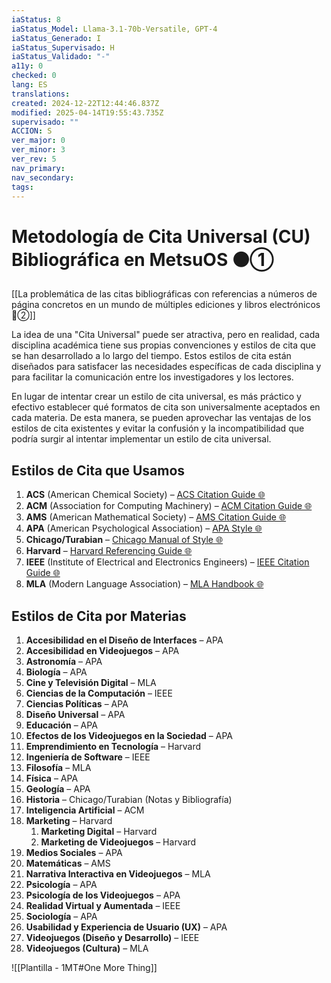 ```yaml
---
iaStatus: 8
iaStatus_Model: Llama-3.1-70b-Versatile, GPT-4
iaStatus_Generado: I
iaStatus_Supervisado: H
iaStatus_Validado: "-"
a11y: 0
checked: 0
lang: ES
translations: 
created: 2024-12-22T12:44:46.837Z
modified: 2025-04-14T19:55:43.735Z
supervisado: ""
ACCION: S
ver_major: 0
ver_minor: 3
ver_rev: 5
nav_primary: 
nav_secondary: 
tags:
---
```

# Metodología de Cita Universal (CU) Bibliográfica en MetsuOS  ⚫①

[[La problemática de las citas bibliográficas con referencias a números de página concretos en un mundo de múltiples ediciones y libros electrónicos 🔴②]]

La idea de una "Cita Universal" puede ser atractiva, pero en realidad, cada disciplina académica tiene sus propias convenciones y estilos de cita que se han desarrollado a lo largo del tiempo. Estos estilos de cita están diseñados para satisfacer las necesidades específicas de cada disciplina y para facilitar la comunicación entre los investigadores y los lectores.

En lugar de intentar crear un estilo de cita universal, es más práctico y efectivo establecer qué formatos de cita son universalmente aceptados en cada materia. De esta manera, se pueden aprovechar las ventajas de los estilos de cita existentes y evitar la confusión y la incompatibilidad que podría surgir al intentar implementar un estilo de cita universal.

## Estilos de Cita que Usamos

1. **ACS** (American Chemical Society) – [ACS Citation Guide 🌐](https://pubs.acs.org/doi/abs/10.1021/acscentsci.9b00547)
2. **ACM** (Association for Computing Machinery) – [ACM Citation Guide 🌐](https://www.acm.org/publications/authors/reference-format)
3. **AMS** (American Mathematical Society) – [AMS Citation Guide 🌐](https://www.ams.org/publications/authors/AMS-author-handbook)
4. **APA** (American Psychological Association) – [APA Style 🌐](https://apastyle.apa.org/)
5. **Chicago/Turabian** – [Chicago Manual of Style 🌐](https://www.chicagomanualofstyle.org/home.html)
6. **Harvard** – [Harvard Referencing Guide 🌐](https://www.citethisforme.com/harvard-referencing)
7. **IEEE** (Institute of Electrical and Electronics Engineers) – [IEEE Citation Guide 🌐](https://ieeexplore.ieee.org/document/8305167)
8. **MLA** (Modern Language Association) – [MLA Handbook 🌐](https://www.mla.org/MLA-Style)

## Estilos de Cita por Materias

1. **Accesibilidad en el Diseño de Interfaces** – APA
2. **Accesibilidad en Videojuegos** – APA
3. **Astronomía** – APA
4. **Biología** – APA
5. **Cine y Televisión Digital** – MLA
6. **Ciencias de la Computación** – IEEE
7. **Ciencias Políticas** – APA
8. **Diseño Universal** – APA
9. **Educación** – APA
10. **Efectos de los Videojuegos en la Sociedad** – APA
11. **Emprendimiento en Tecnología** – Harvard
12. **Ingeniería de Software** – IEEE
13. **Filosofía** – MLA
14. **Física** – APA
15. **Geología** – APA
16. **Historia** – Chicago/Turabian (Notas y Bibliografía)
17. **Inteligencia Artificial** – ACM
18. **Marketing** – Harvard
	1. **Marketing Digital** – Harvard
	2. **Marketing de Videojuegos** – Harvard
19. **Medios Sociales** – APA
20. **Matemáticas** – AMS
21. **Narrativa Interactiva en Videojuegos** – MLA
22. **Psicología** – APA
23. **Psicología de los Videojuegos** – APA
24. **Realidad Virtual y Aumentada** – IEEE
25. **Sociología** – APA
26. **Usabilidad y Experiencia de Usuario (UX)** – APA
27. **Videojuegos (Diseño y Desarrollo)** – IEEE
28. **Videojuegos (Cultura)** – MLA

![[Plantilla - 1MT#One More Thing]]
